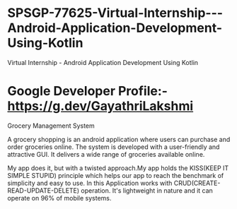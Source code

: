 # SPSGP-77625-Virtual-Internship---Android-Application-Development-Using-Kotlin
Virtual Internship - Android Application Development Using Kotlin
# Google Developer Profile:- https://g.dev/GayathriLakshmi 
Grocery Management System

A grocery shopping is an android application where users can purchase and order groceries online. The system is developed with a user-friendly and attractive GUI. It delivers a wide range of groceries available online.

My app does it, but with a twisted approach.My app holds the KISS(KEEP IT SIMPLE STUPID) principle which helps our app to reach the benchmark of simplicity and easy to use. In this Application works with CRUD(CREATE-READ-UPDATE-DELETE) operation. It's lightweight in nature and it can operate on 96% of mobile systems.
